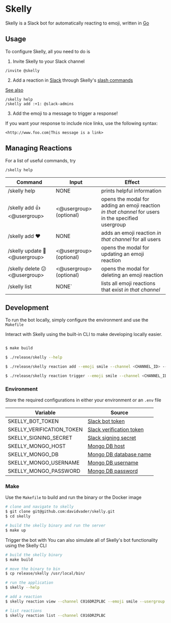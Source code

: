 # Skelly

Skelly is a Slack bot for automatically reacting to emoji, written in [Go](https://golang.org/)

## Usage

To configure Skelly, all you need to do is

1. Invite Skelly to your Slack channel

```
/invite @skelly
```

2. Add a reaction in [Slack](https://slack.com/) through Skelly's [slash commands](https://slack.com/help/articles/201259356-Use-built-in-slash-commands)

[See also](https://api.slack.com/interactivity/slash-commands)

```
/skelly help
/skelly add :+1: @slack-admins
```

3. Add the emoji to a message to trigger a response!

If you want your response to include nice links, use the following syntax:

```none
<http://www.foo.com|This message is a link>
```

## Managing Reactions

For a list of useful commands, try

```
/skelly help
```

| Command  | Input | Effect |
| ------------------- | -------- | ------------- |
| /skelly help  | NONE | prints helpful information |
| /skelly add :+1: &lt;@usergroup&gt;  | &lt;@usergroup&gt; (optional) | opens the modal for adding an emoji reaction _in that channel_ for users in the specified usergroup |
| /skelly add :heart:  | NONE | adds an emoji reaction _in that channel_ for all users |
| /skelly update :eyes: &lt;@usergroup&gt; | &lt;@usergroup&gt; (optional) | opens the modal for updating an emoji reaction |
| /skelly delete :confused: &lt;@usergroup&gt;  | &lt;@usergroup&gt; (optional) | opens the modal for deleting an emoji reaction |
| /skelly list  | NONE` | lists all emoji reactions that exist _in that channel_ |



## Development

To run the bot locally, simply configure the environment and use the `Makefile`

Interact with Skelly using the built-in CLI to make developing locally easier.

```bash

$ make build

$ ./release/skelly --help

$ ./release/skelly reaction add --emoji smile --channel <CHANNEL_ID> --usergroup none --response "Hello!"

$ ./release/skelly reaction trigger --emoji smile --channel <CHANNEL_ID> --user <USER_ID>

```

### Environment

Store the required configurations in either your environment or an `.env` file

| Variable  | Source |
| ------------- | ------------- |
| SKELLY_BOT_TOKEN  | [Slack bot token](https://api.slack.com/authentication/token-types#granular_bot) |
| SKELLY_VERIFICATION_TOKEN  | [Slack verification token](https://api.slack.com/authentication/verifying-requests-from-slack) |
| SKELLY_SIGNING_SECRET | [Slack signing secret](https://api.slack.com/authentication/verifying-requests-from-slack) |
| SKELLY_MONGO_HOST | [Mongo DB host](https://docs.mongodb.com/manual/reference/program/mongo/) |
| SKELLY_MONGO_DB | [Mongo DB database name](https://docs.mongodb.com/manual/reference/program/mongo/) |
| SKELLY_MONGO_USERNAME | [Mongo DB username](https://docs.mongodb.com/manual/tutorial/enable-authentication/) |
| SKELLY_MONGO_PASSWORD | [Mongo DB password](https://docs.mongodb.com/manual/tutorial/enable-authentication/) |

### Make

Use the `Makefile` to build and run the binary or the Docker image

```bash
# clone and navigate to skelly
$ git clone git@github.com:davidvader/skelly.git
$ cd skelly

# build the skelly binary and run the server
$ make up
```

Trigger the bot with 
You can also simulate all of Skelly's bot functionality using the Skelly CLI

```bash
# build the skelly binary
$ make build

# move the binary to bin
$ cp release/skelly /usr/local/bin/

# run the application
$ skelly --help

# add a reaction
$ skelly reaction view --channel C016DRZPLBC --emoji smile --usergroup none

# list reactions
$ skelly reaction list --channel C016DRZPLBC
```
